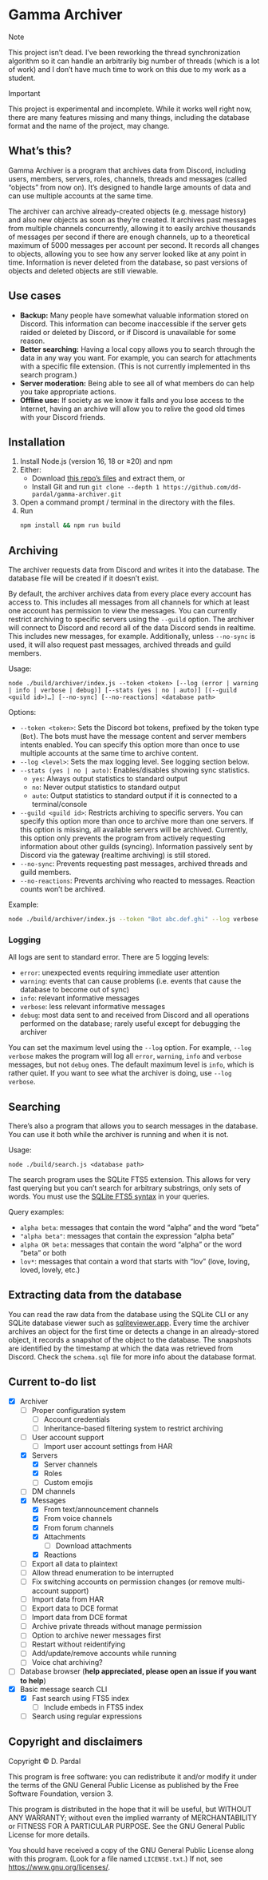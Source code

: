 # Gamma Archiver

> [!NOTE]
> This project isn’t dead. I’ve been reworking the thread synchronization algorithm so it can handle an arbitrarily big number of threads (which is a lot of work) and I don’t have much time to work on this due to my work as a student.

> [!IMPORTANT]
> This project is experimental and incomplete. While it works well right now, there are many features missing and many things, including the database format and the name of the project, may change.

## <!-- OwO --> What’s this?

Gamma Archiver is a program that archives data from Discord, including users, members, servers, roles, channels, threads and messages (called “objects” from now on). It’s designed to handle large amounts of data and can use multiple accounts at the same time.

The archiver can archive already-created objects (e.g. message history) and also new objects as soon as they’re created. It archives past messages from multiple channels concurrently, allowing it to easily archive thousands of messages per second if there are enough channels, up to a theoretical maximum of 5000 messages per account per second. It records all changes to objects, allowing you to see how any server looked like at any point in time. Information is never deleted from the database, so past versions of objects and deleted objects are still viewable.

## Use cases

- **Backup:** Many people have somewhat valuable information stored on Discord. This information can become inaccessible if the server gets raided or deleted by Discord, or if Discord is unavailable for some reason.
- **Better searching:** Having a local copy allows you to search through the data in any way you want. For example, you can search for attachments with a specific file extension. (This is not currently implemented in ths search program.)
- **Server moderation:** Being able to see all of what members do can help you take appropriate actions.
- **Offline use:** If society as we know it falls and you lose access to the Internet, having an archive will allow you to relive the good old times with your Discord friends.

## Installation

1. Install Node.js (version 16, 18 or ≥20) and npm
2. Either:
   - Download [this repo’s files](https://github.com/dd-pardal/gamma-archiver/archive/refs/heads/main.zip) and extract them, or
   - Install Git and run `git clone --depth 1 https://github.com/dd-pardal/gamma-archiver.git`
3. Open a command prompt / terminal in the directory with the files.
4. Run
   ```sh
   npm install && npm run build
   ```

## Archiving

The archiver requests data from Discord and writes it into the database. The database file will be created if it doesn’t exist.

By default, the archiver archives data from every place every account has access to. This includes all messages from all channels for which at least one account has permission to view the messages. You can currently restrict archiving to specific servers using the `--guild` option. The archiver will connect to Discord and record all of the data Discord sends in realtime. This includes new messages, for example. Additionally, unless `--no-sync` is used, it will also request past messages, archived threads and guild members.

Usage:

```
node ./build/archiver/index.js --token <token> [--log (error | warning | info | verbose | debug)] [--stats (yes | no | auto)] [(--guild <guild id>)…] [--no-sync] [--no-reactions] <database path>
```

Options:

- `--token <token>`: Sets the Discord bot tokens, prefixed by the token type (`Bot`). The bots must have the message content and server members intents enabled. You can specify this option more than once to use multiple accounts at the same time to archive content.
- `--log <level>`: Sets the max logging level. See logging section below.
- `--stats (yes | no | auto)`: Enables/disables showing sync statistics.
  - `yes`: Always output statistics to standard output
  - `no`: Never output statistics to standard output
  - `auto`: Output statistics to standard output if it is connected to a terminal/console
- `--guild <guild id>`: Restricts archiving to specific servers. You can specify this option more than once to archive more than one servers. If this option is missing, all available servers will be archived. Currently, this option only prevents the program from actively requesting information about other guilds (syncing). Information passively sent by Discord via the gateway (realtime archiving) is still stored.
- `--no-sync`: Prevents requesting past messages, archived threads and guild members.
- `--no-reactions`: Prevents archiving who reacted to messages. Reaction counts won’t be archived.

Example:

```sh
node ./build/archiver/index.js --token "Bot abc.def.ghi" --log verbose --guild 123456789 --guild 987654321 archive.gar
```

### Logging

All logs are sent to standard error. There are 5 logging levels:

- `error`: unexpected events requiring immediate user attention
- `warning`: events that can cause problems (i.e. events that cause the database to become out of sync)
- `info`: relevant informative messages
- `verbose`: less relevant informative messages
- `debug`: most data sent to and received from Discord and all operations performed on the database; rarely useful except for debugging the archiver

You can set the maximum level using the `--log` option. For example, `--log verbose` makes the program will log all `error`, `warning`, `info` and `verbose` messages, but not `debug` ones. The default maximum level is `info`, which is rather quiet. If you want to see what the archiver is doing, use `--log verbose`.

## Searching

There’s also a program that allows you to search messages in the database. You can use it both while the archiver is running and when it is not.

Usage:

```
node ./build/search.js <database path>
```

The search program uses the SQLite FTS5 extension. This allows for very fast querying but you can’t search for arbitrary substrings, only sets of words. You must use the [SQLite FTS5 syntax](https://www.sqlite.org/fts5.html#full_text_query_syntax) in your queries.

Query examples:

- `alpha beta`: messages that contain the word “alpha” and the word “beta”
- `"alpha beta"`: messages that contain the expression “alpha beta”
- `alpha OR beta`: messages that contain the word “alpha” or the word “beta” or both
- `lov*`: messages that contain a word that starts with “lov” (love, loving, loved, lovely, etc.)

## Extracting data from the database

You can read the raw data from the database using the SQLite CLI or any SQLite database viewer such as [sqliteviewer.app](https://sqliteviewer.app/). Every time the archiver archives an object for the first time or detects a change in an already-stored object, it records a snapshot of the object to the database. The snapshots are identified by the timestamp at which the data was retrieved from Discord. Check the `schema.sql` file for more info about the database format.

## Current to-do list

- [x] Archiver
  - [ ] Proper configuration system
    - [ ] Account credentials
    - [ ] Inheritance-based filtering system to restrict archiving
  - [ ] User account support
    - [ ] Import user account settings from HAR
  - [x] Servers
    - [x] Server channels
    - [x] Roles
    - [ ] Custom emojis
  - [ ] DM channels
  - [x] Messages
    - [x] From text/announcement channels
    - [x] From voice channels
    - [x] From forum channels
    - [x] Attachments
      - [ ] Download attachments
    - [x] Reactions
  - [ ] Export all data to plaintext
  - [ ] Allow thread enumeration to be interrupted
  - [ ] Fix switching accounts on permission changes (or remove multi-account support)
  - [ ] Import data from HAR
  - [ ] Export data to DCE format
  - [ ] Import data from DCE format
  - [ ] Archive private threads without manage permission
  - [ ] Option to archive newer messages first
  - [ ] Restart without reidentifying
  - [ ] Add/update/remove accounts while running
  - [ ] Voice chat archiving?
- [ ] Database browser (**help appreciated, please open an issue if you want to help**)
- [x] Basic message search CLI
  - [x] Fast search using FTS5 index
    - [ ] Include embeds in FTS5 index
  - [ ] Search using regular expressions

## Copyright and disclaimers

Copyright © D. Pardal

This program is free software: you can redistribute it and/or modify it under the terms of the GNU General Public License as published by the Free Software Foundation, version 3.

This program is distributed in the hope that it will be useful, but WITHOUT ANY WARRANTY; without even the implied warranty of MERCHANTABILITY or FITNESS FOR A PARTICULAR PURPOSE. See the GNU General Public License for more details.

You should have received a copy of the GNU General Public License along with this program. (Look for a file named `LICENSE.txt`.) If not, see <https://www.gnu.org/licenses/>. 
